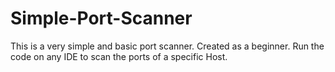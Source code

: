 # Simple-Port-Scanner
This is a very simple and basic port scanner. Created as a beginner.
Run the code on any IDE to scan the ports of a specific Host.
